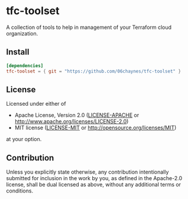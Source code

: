 # tfc-toolset

A collection of tools to help in management of your Terraform cloud organization.

## Install

```toml
[dependencies]
tfc-toolset = { git = "https://github.com/06chaynes/tfc-toolset" }
```

<!-- With [cargo add](https://github.com/killercup/cargo-edit#Installation) installed :

```sh
cargo add tfc-toolset
``` -->

## License

Licensed under either of

- Apache License, Version 2.0
  ([LICENSE-APACHE](https://github.com/06chaynes/http-cache/blob/latest/LICENSE-APACHE) or <http://www.apache.org/licenses/LICENSE-2.0>)
- MIT license
  ([LICENSE-MIT](https://github.com/06chaynes/http-cache/blob/latest/LICENSE-MIT) or <http://opensource.org/licenses/MIT>)

at your option.

## Contribution

Unless you explicitly state otherwise, any contribution intentionally submitted
for inclusion in the work by you, as defined in the Apache-2.0 license, shall be
dual licensed as above, without any additional terms or conditions.
